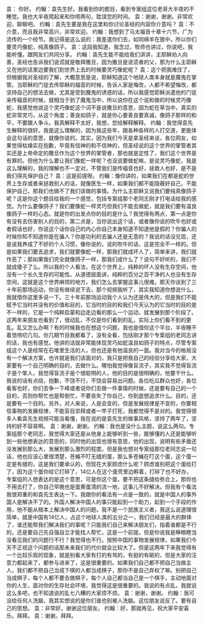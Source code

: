 袁： 你好。
约翰：袁先生好。我看到你的题目，看到专案组这位老哥大半夜的不睡觉。我也大半夜爬起来和你唠两句，耽误您的时间。
袁：谢谢，谢谢。非常欢迎，聊聊吧。
约翰：袁先生要是我在这里和你讨论圣经的内容你介意吗？
袁：不介意，而且我非常高兴，非常欢迎。
约翰：我想到了马太福音十章十六节，广为流传的一个经节。我记得是这么说的：我差遣你们去，如同绵羊在狼中，所以你们要灵巧像蛇，纯真像鸽子。
袁：这段我知道，我念过，牧师也讲过，你说吧，我能听懂。跟网友们共同分享。
约翰：袁先生能不能给我们讲讲，主耶稣劝人向善，圣经也告诉我们说谎就是敬拜撒旦，因为撒旦是说谎者的父，那为什么主耶稣又在他的话里边要我们到世界上去的时候要灵巧像蛇呢？
袁：这个把我难住了，但根据我对圣经的了解，大概意思是说，耶稣知道这个地球人类本身就是魔鬼在掌管。当耶稣的门徒去传耶稣的福音的时候，告诉人家是悔改，人都不希望悔改，都坚持自己的想法去做，尤其是受到魔鬼的诱惑的话，所以我感觉耶稣派遣他的门徒来传福音的时候，就相当于到了魔鬼当中，所以说你在这个说和做的时候灵巧像蛇，我感觉他说这个灵巧像蛇这个词不是说撒旦的意思，因为蛇在草当中，真实的蛇非常灵巧，从这个角度；善良如鸽子，就是你心要善良要真诚，像鸽子那样的和平，不要跟人争斗。我真解释不太好，我想，您给解释解释。
约翰：我觉得袁先生解释的很好。我是这么理解的，因为我这些年，跟各种各样的人打交道，更能体会这句话的意思，就像你说的。其实，因为我们今天是拿圣经来谈，各位网友，如果觉得枯燥实在抱歉，毕竟有信神的和不信神的，但圣经说的这个世界的掌管者其实还是上帝命定的撒旦作为这个世界的掌管者，那也就是定性了，我们这个世界是有罪的。但他为什么要让我们像蛇一样呢？也没说要做蛇嘛，是说灵巧像蛇，我是这么理解的，我的理解也不一定对，不管我们是传福音也好，拯救人也好，是不是我们得先保护自己？
袁：这是前提呀。
约翰：像你讲的，如果我们在都是蛇的世界上生存或者来拯救别人的话，就像医生一样，如果我们都不能隐蔽好自己，不能保护自己，那我们也做不了我们该做的事情。为什么主耶稣又说我们要纯真像鸽子呢？这是你这个题目给我的一个感觉，包括专案组那个老同志刚才打电话给我的感觉。为什么要像鸽子？我们要像蛇一样灵巧但我们不能去做蛇，就是我们要有温良像鸽子一样的心态。就是你的出发点你的目的是什么？我觉得有两点，第一点是你有没有去伤害别人的目的，第二点是，当你说出这个话，或者像你说的吹牛也好或者假话也好，你说这个话你自己的内心你自己本身知道不知道他是假的？你骗人的时候你知不知道你是在骗人？你是功利的去骗人还是无意的？我说的话没兑现，还是说我养成了不好的个人习惯，像你说的，说的吹牛的话，这是完全不一样的。但是如果我们要去追求，我们就要像蛇一样，那我们就成坏人了，简单来讲，我们就作恶了；那如果我们完全就像鸽子一样，那我们成什么了？说句不好听的，我们不就成傻子了么。所以我的个人看法，在这个世界上，纯粹的坏人没有生存空间，他没有一个长久生存的可能性。从道德层面讲，纯粹的百分之百干净的人也没有生存空间，这就是这个世界麻烦的地方，我们怎么去掌握这事儿很难。那天你谈到了三十年前那场运动，你没有继续说下去，那个视频我听了，其实我知道你想说什么，我就借你这里多说一下。三十年前那场运动我个人认为还是伟大的，但是我们不能赋予它当时并没有的价值和目的，它当时的目的和我们今天认为的它当时的目的是不一样的，它是一个纯粹启蒙和边走边看的那么一个运动，就发展到那个阶段了。这两年来朋友也看到了，很动乱，不仅是你们看到的乱，实际上你们看不到的更乱。乱又怎么办啊？有的时候我也在想这个问题，我也是借你这个平台，半夜睡不着觉唠叨几句。你几期节目我都看了，没有全看，包括刚才那个专案组的老同志讲的话，我也有感觉。他讲的话就非常能体现灵巧如蛇温良如鸽子的特点，尽管专案组这个人是经常在石堆里生活的人，但也还是有他温良的一面。我对当今的格局没有一个解决方案，也许就是我们该面对的，我只是把我自己的经验分享给大家，大家要有一个自己明确的目的，去做什么。哪怕我觉得像盲流子，其实我不觉得盲流子是个笨人，我觉得盲流子是个很聪明的人，他的目的是很明确的，他要干什么。我说的话有点绕，抱歉，不饶不行，不饶会容易出问题。各位吃瓜群众也好，各位看客也好，你们去争一下峰或者说你们去做一件事情的时候，还是要有自己的一个目的，否则你帮忙也是帮倒忙，不要丧失了你自己，你到底想追求什么。目的，还是要有一个目的。另外，对人来说，人是会变的，但是发展规律是不变的，你要相信事物的发展规律，不能盲目崇拜或者一竿子打死，我都觉得不是对的。我觉得很多人看袁先生视频可能没看懂，我在说的是袁先生的做事风格，坚持了两年了，坚持的好不容易啊。
袁：谢谢，谢谢。
约翰：我也是没什么主题，说这么两句。专案组那个老同志，我觉得大家还是从他身上能够听到一些，能够懂的人还是能够听到一些他想表达的意思的，同时他的出现也很有意思，他的出现，说明有些矛盾还没发展到那么大，发展到那么激烈的程度。但是我也想对专案组那位老同志说一句话，他也应该心里很清楚，苍蝇不叮无缝的蛋，那么多苍蝇在叮这个蛋，这个蛋一定是有缝的，这是我们要承认的，但现在大家顾虑什么呢？顾虑谁别把这个蛋给打了，因为这个蛋你给它打碎了，14亿人在这个蛋壳里边孵着，打碎了也不好办，专案组的人想表达的是这个意思，可是你这个蛋，要不把这条缝给弥合上，那你也不用去打了，你自己早晚也是蛋黄蛋清的流一地，这事儿不好解决。但我有个看法我很郑重的和袁先生表达一下。我跟你的看法有一点是一致的，就是中国人的事外国人是解决不了的。外国人解决中国人的事只能起到一个助力，起到一个手段的作用，他不能从根本上解决中国人的问题。我不是一个民族主义者，我这么说道理很简单，就是中国有14亿人，占这个地球人类的五分之一，我们已经是最大的群体了，谁还能帮我们解决我们的事呢？只能我们自己来解决朋友们，指着谁都是不行的，还是要自己先自强自立才能找人帮忙，这是一个前提。但是你说我是睁眼瞎当没看见我们的问题行不行？我觉得也不行。按照中国的事物发展规律，如果我们今天不正视这个问题的话那未来我们的代价就会比较大了。但是这两年下来我觉得有一个比较乐观的现象，就是别看大家有打的有骂的，有挺的有砸的，但是大家的注意力都起来了，都参与进来了，这是很重要的。如果我们自己都不把自己当做主人，我们都不把自己当成下棋的人都当成棋子，那你不是自己弃权了嘛。别把自己当成棋子，每个人都不要去做棋子，每个人自己都当自己是一个棋手，主动地面对你的人生，面对你的生存社会环境，我觉得这是很重要的。我说的有点乱，我就说这么多吧，也不知道说的乱七八糟的大家烦不烦。
袁：谢谢，谢谢。
约翰：我可没给任何人洗脑，我其实想说的是你们谁也别被人洗脑。这位朋友说反了。要有自己的思想。
袁：非常好，谢谢这位朋友。
约翰：好，那就再见，祝大家平安喜乐。拜拜。
袁：谢谢。拜拜。
